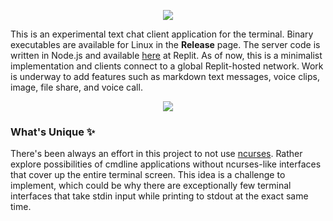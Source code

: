 <p align=center><img src="https://user-images.githubusercontent.com/50658760/233596852-935b4351-12c8-4cb1-91b0-ddd2b0e5bcee.png"></p>

This is an experimental text chat client application for the terminal. Binary executables are available for Linux in the **Release** page. The server code is written in Node.js and available [here](https://replit.com/@midnqp/chatnet-server) at Replit. As of now, this is a minimalist implementation and clients connect to a global Replit-hosted network. Work is underway to add features such as markdown text messages, voice clips, image, file share, and voice call.

<p align=center> <img src="https://user-images.githubusercontent.com/50658760/233672086-88d9e1e6-a6fc-4ffd-924d-5ed1701cf0af.GIF"></p>


### What's Unique ✨
There's been always an effort in this project to not use [ncurses](https://invisible-island.net/ncurses/announce.html). Rather explore possibilities of cmdline applications without ncurses-like interfaces that cover up the entire terminal screen. This idea is a challenge to implement, which could be why there are exceptionally few terminal interfaces that take stdin input while printing to stdout at the exact same time.
